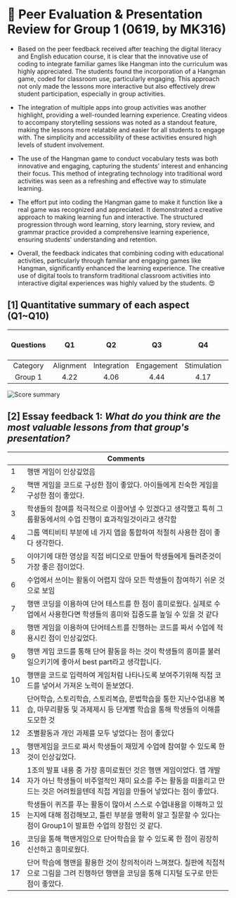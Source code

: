 # 💙 Peer Evaluation & Presentation Review for Group 1 (0619, by MK316)

+ Based on the peer feedback received after teaching the digital literacy and English education course, it is clear that the innovative use of coding to integrate familiar games like Hangman into the curriculum was highly appreciated. The students found the incorporation of a Hangman game, coded for classroom use, particularly engaging. This approach not only made the lessons more interactive but also effectively drew student participation, especially in group activities.

+ The integration of multiple apps into group activities was another highlight, providing a well-rounded learning experience. Creating videos to accompany storytelling sessions was noted as a standout feature, making the lessons more relatable and easier for all students to engage with. The simplicity and accessibility of these activities ensured high levels of student involvement.

+ The use of the Hangman game to conduct vocabulary tests was both innovative and engaging, capturing the students' interest and enhancing their focus. This method of integrating technology into traditional word activities was seen as a refreshing and effective way to stimulate learning.

+ The effort put into coding the Hangman game to make it function like a real game was recognized and appreciated. It demonstrated a creative approach to making learning fun and interactive. The structured progression through word learning, story learning, story review, and grammar practice provided a comprehensive learning experience, ensuring students' understanding and retention.

+ Overall, the feedback indicates that combining coding with educational activities, particularly through familiar and engaging games like Hangman, significantly enhanced the learning experience. The creative use of digital tools to transform traditional classroom activities into interactive digital experiences was highly valued by the students. 😍


## [1] Quantitative summary of each aspect (Q1~Q10)

|Questions|Q1|Q2|Q3|Q4|Q5|Q6|Q7|Q8|Q9|Q10|Total mean (SD)|
|:--:|:--:|:--:|:--:|:--:|:--:|:--:|:--:|:--:|:--:|:--:|:--:|
|Category|Alignment|Integration|Engagement|Stimulation|Support|Accessibility|Integration|Autonomy|Adaptability|Presenation||
| Group 1| 4.22          | 4.06           | 4.44          | 4.17           | 4.44        | 3.56             | 3.94           | 4.39        | 3.44            | 4.11             |


![Score summary](https://github.com/MK316/Spring2024/blob/main/DLTESOL/data/G1-score.png)

## [2] Essay feedback 1: _What do you think are the most valuable lessons from that group's presentation?_

||Comments|
|--|--|
|1|행맨 게임이 인상깊었음|
|2|핵맨 게임을 코드로 구성한 점이 좋았다. 아이들에게 친숙한 게임을 구성한 점이 좋았다.|
|3|학생들의 참여를 적극적으로 이끌어낼 수 있겠다고 생각했고 특히 그룹활동에서의 수업 진행이 효과적일것이라고 생각함|
|4|그룹 액티비티 부분에 네 가지 앱을 통합하여 적절히 사용한 점이 좋다 생각한다.|
|5|이야기에 대한 영상을 직접 비디오로 만들어 학생들에게 들려준것이 가장 좋은 점이었다.|
|6|수업에서 쓰이는 활동이 어렵지 않아 모든 학생들이 참여하기 쉬운 것으로 보임|
|7|행맨 코딩을 이용하여 단어 테스트를 한 점이 흥미로웠다. 실제로 수업에서 사용한다면 학생들의 흥미와 집중도를 높일 수 있을 것 같다|
|8|행맨 게임을 이용하여 단어테스트를 진행하는 코드를 짜서 수업에 적용시킨 점이 인상깊었다.|
|9|행맨 게임 코드를 통해 단어 활동을 하는 것이 학생들의 흥미를 불러일으키기에 좋아서 best part라고 생각합니다.|
|10|행맨을 코드로 입력하여 게임처럼 나타나도록 보여주기위해 직접 코드를 넣어서 가져온 노력이 돋보였다.|
|11|단어학습, 스토리학습, 스토리복습, 문법학습을 통한 지난수업내용 복습, 마무리활동 및 과제제시 등 단계별 학습을 통해 학생들의 이해를 도모한 것|
|12|조별활동과 개인 과제를 모두 넣었다는 점이 좋았다|
|13|행맨게임을 코드로 짜서 학생들이 재밌게 수업에 참여할 수 있도록 한것이 인상깊었다.|
|14|1조의 발표 내용 중 가장 흥미로웠던 것은 행맨 게임이었다. 앱 개발자가 아닌 학생들이 비주얼적인 재미 요소를 주는 활동을 떠올리고 만드는 것은 어려웠을텐데 직접 게임을 만들어 넣었다는 점이 좋았다.|
|15|학생들이 퀴즈를 푸는 활동이 많아서 스스로 수업내용을 이해하고 있는지에 대해 점검해보고, 틀린 부분을 명확히 알고 질문할 수 있다는 점이 Group1이 발표한 수업의 장점인 것 같다.|
|16|코딩을 통해 핵맨게임으로 단어학습을 할 수 있도록 한 점이 굉장히 신선하고 흥미로웠다.|
|17|단어 학습에 행맨을 활용한 것이 창의적이라 느껴졌다. 칠판에 직접적으로 그림을 그려 진행하던 행맨을 코딩을 통해 디지털 도구로 만든 점이 좋았다.|



